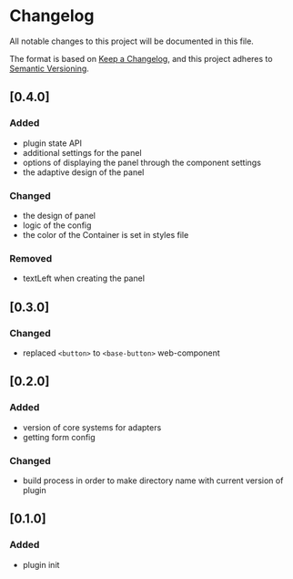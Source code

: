 # Changelog

All notable changes to this project will be documented in this file.

The format is based on [Keep a Changelog](https://keepachangelog.com/en/1.0.0/),
and this project adheres to [Semantic Versioning](https://semver.org/spec/v2.0.0.html).

## [0.4.0]

### Added

- plugin state API
- additional settings for the panel
- options of displaying the panel through the component settings
- the adaptive design of the panel

### Changed

- the design of panel
- logic of the config
- the color of the Container is set in styles file

### Removed

- textLeft when creating the panel

## [0.3.0]

### Changed

- replaced `<button>` to `<base-button>` web-component

## [0.2.0]

### Added

- version of core systems for adapters
- getting form config

### Changed

- build process in order to make directory name with current version of plugin

## [0.1.0]

### Added

- plugin init
